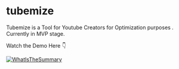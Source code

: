 # tubemize

Tubemize is a Tool for Youtube Creators for Optimization purposes . Currently in MVP stage.


Watch the Demo Here 👇

[![WhatIsTheSummary](https://img.youtube.com/vi/uRa-zBbmc_o/0.jpg)](https://www.youtube.com/watch?v=uRa-zBbmc_o)
